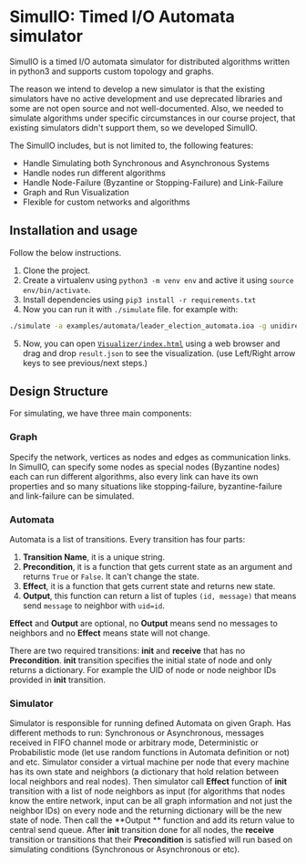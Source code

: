 # SimulIO: Timed I/O Automata simulator
SimulIO is a timed I/O automata simulator for distributed algorithms written in python3 and supports custom topology and graphs.

The reason we intend to develop a new simulator is that the existing simulators have no active development and use deprecated libraries and some are not open source and not well-documented. Also, we needed to simulate algorithms under specific circumstances in our course project, that existing simulators didn't support them, so we developed SimulIO.

The SimulIO includes, but is not limited to, the following features:
- Handle Simulating both Synchronous and Asynchronous Systems
- Handle nodes run different algorithms
- Handle Node-Failure (Byzantine or Stopping-Failure) and Link-Failure
- Graph and Run Visualization
- Flexible for custom networks and algorithms 
 
 ## Installation and usage  
Follow the below instructions.  
1. Clone the project.
2. Create a virtualenv using `python3 -m venv env` and active it using `source env/bin/activate`.  
3. Install dependencies using `pip3 install -r requirements.txt`  
4. Now you can run it with `./simulate` file. for example with:  
```bash  
./simulate -a examples/automata/leader_election_automata.ioa -g unidirectional-ring 10 -r -t sync -o result.json
```
5. Now, you can open [`Visualizer/index.html`](https://simul-io.github.io/SimulIO/Visualizer/) using a web browser and drag and drop `result.json` to see the visualization. (use Left/Right arrow keys to see previous/next steps.)

## Design Structure
For simulating, we have three main components:
### Graph
Specify the network, vertices as nodes and edges as communication links. In SimulIO, can specify some nodes as special nodes (Byzantine nodes) each can run different algorithms, also every link can have its own properties and so many situations like stopping-failure, byzantine-failure and link-failure can be simulated. 
###  Automata
Automata is a list of transitions. Every transition has four parts:
1. **Transition Name**, it is a unique string.
2. **Precondition**, it is a function that gets current state as an argument and returns `True` or `False`. It can't change the state.
3. **Effect**, it is a function that gets  current state and returns new state. 
4. **Output**, this function can return a list of tuples `(id, message)` that means send `message` to neighbor with `uid=id`. 

**Effect** and **Output** are optional, no **Output** means send no messages to neighbors and no **Effect** means state will not change.
 
There are two required transitions: **init** and **receive** that has no **Precondition**. **init** transition specifies the initial state of node and only returns a dictionary. For example the UID of node or node neighbor IDs provided in **init** transition. 

### Simulator
Simulator is responsible for running defined Automata on given Graph. Has different methods to run: Synchronous or Asynchronous, messages received in FIFO channel mode or arbitrary mode, Deterministic or Probabilistic mode (let use random functions in Automata definition or not) and etc.
Simulator consider a virtual machine per node that every machine has its own state and neighbors (a dictionary that hold relation between local neighbors and real nodes). Then simulator call **Effect** function of  **init** transition with a list of node neighbors as input (for algorithms that nodes know the entire network, input can be all graph information and not just the neighbor IDs) on every node and the returning dictionary will be the new state of node. Then call the **Output ** function and add its return value to central send queue. After **init** transition done for all nodes, the **receive** transition or transitions that their **Precondition** is satisfied will run based on simulating conditions (Synchronous or Asynchronous or etc).

